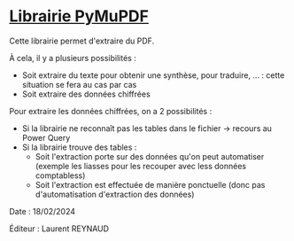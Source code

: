 # [Librairie PyMuPDF](https://pypi.org/project/PyMuPDF/)

Cette librairie permet d'extraire du PDF.

À cela, il y a plusieurs possibilités :

- Soit extraire du texte pour obtenir une synthèse, pour traduire, ... : cette situation se fera au cas par cas
- Soit extraire des données chiffrées

Pour extraire les données chiffrées, on a 2 possibilités :

- Si la librairie ne reconnaît pas les tables dans le fichier -> recours au Power Query
- Si la librairie trouve des tables :
  - Soit l'extraction porte sur des données qu'on peut automatiser (exemple les liasses pour les recouper avec less données comptabless)
  - Soit l'extraction est effectuée de manière ponctuelle (donc pas d'automatisation d'extraction des données)

Date : 18/02/2024

Éditeur : Laurent REYNAUD
